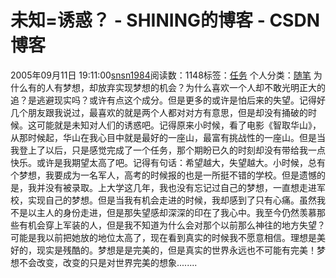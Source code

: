 # 未知=诱惑？ - SHINING的博客 - CSDN博客
2005年09月11日 19:11:00[snsn1984](https://me.csdn.net/snsn1984)阅读数：1148标签：[任务](https://so.csdn.net/so/search/s.do?q=任务&t=blog)
个人分类：[随笔](https://blog.csdn.net/snsn1984/article/category/144822)
为什么有的人有梦想，却放弃实现梦想的机会？为什么喜欢一个人却不敢光明正大的追？是逃避现实吗？或许有点这个成分。但是更多的或许是怕后来的失望。记得好几个朋友跟我说过，最喜欢的就是两个人都对对方有意思，但是却没有捅破的时候。这可能就是未知对人们的诱惑吧。记得原来小时候，看了电影《智取华山》，从那时候起，华山在我心目中就是最好的一座山，最富有挑战性的一座山。但是当我登上了以后，只是感觉完成了一个任务，那个期盼已久的时刻却没有带给我一点快乐。或许是我期望太高了吧。记得有句话：希望越大，失望越大。小时候，总有个梦想，我要成为一名军人，高考的时候报的也是一所挺不错的学校。但是遗憾的是，我并没有被录取。上大学这几年，我也没有忘记过自己的梦想，一直想走进军校，实现自己的梦想。但是当我有机会走进的时候，我却感到了只有心痛。虽然我不是以主人的身份走进，但是那失望感却深深的印在了我心中。我至今仍然羡慕那些有机会穿上军装的人，但是我不知道为什么会对那个以前那么神往的地方失望？可能是我以前把她放的地位太高了，现在看到真实的时候我不愿意相信。理想是美好的，现实是残酷的。梦想是是完美的，但是真实的世界永远也不可能有完美！梦想不会改变，改变的只是对世界完美的想象........

